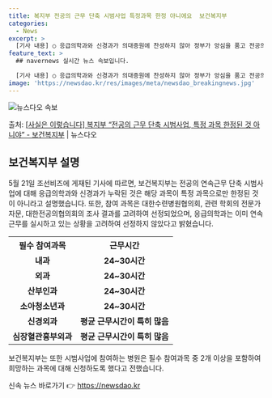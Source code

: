 ```yaml
---
title: 복지부 전공의 근무 단축 시범사업 특정과목 한정 아니에요  보건복지부
categories:
  - News
excerpt: >
  [기사 내용] ○ 응급의학과와 신경과가 의대증원에 찬성하지 않아 정부가 앙심을 품고 전공의 연속근무 단축 시…
feature_text: >
  ## navernews 실시간 뉴스 속보입니다.

  [기사 내용] ○ 응급의학과와 신경과가 의대증원에 찬성하지 않아 정부가 앙심을 품고 전공의 연속근무 단축 시…
image: 'https://newsdao.kr/res/images/meta/newsdao_breakingnews.jpg'
---
```


![뉴스다오 속보](https://newsdao.kr/res/images/meta/newsdao_breakingnews.jpg)

<p>출처: <a href="https://newsdao.kr/3880" rel="dofollow">[사실은 이렇습니다] 복지부 “전공의 근무 단축 시범사업, 특정 과목 한정된 것 아니야” - 보건복지부</a> | 뉴스다오</p>

<h2 data-ke-size="size26">보건복지부 설명</h2>
<p data-ke-size="size16">5월 21일 조선비즈에 게재된 기사에 따르면, 보건복지부는 전공의 연속근무 단축 시범사업에 대해 응급의학과와 신경과가 누락된 것은 해당 과목이 특정 과목으로만 한정된 것이 아니라고 설명했습니다. 또한, 참여 과목은 대한수련병원협의회, 관련 학회의 전문가 자문, 대한전공의협의회의 조사 결과를 고려하여 선정되었으며, 응급의학과는 이미 연속근무를 실시하고 있는 상황을 고려하여 선정하지 않았다고 밝혔습니다.</p>

<table>
	<tr>
		<th>필수 참여과목</th>
		<th>근무시간</th>
	</tr>
	<tr>
		<td style="text-align: center; height: 17px;"><b>내과</b></td>
		<td style="text-align: center; height: 17px;"><b>24~30시간</b></td>
	</tr>
	<tr>
		<td style="text-align: center; height: 17px;"><b>외과</b></td>
		<td style="text-align: center; height: 17px;"><b>24~30시간</b></td>
	</tr>
	<tr>
		<td style="text-align: center; height: 17px;"><b>산부인과</b></td>
		<td style="text-align: center; height: 17px;"><b>24~30시간</b></td>
	</tr>
	<tr>
		<td style="text-align: center; height: 17px;"><b>소아청소년과</b></td>
		<td style="text-align: center; height: 17px;"><b>24~30시간</b></td>
	</tr>
	<tr>
		<td style="text-align: center; height: 17px;"><b>신경외과</b></td>
		<td style="text-align: center; height: 17px;"><b>평균 근무시간이 특히 많음</b></td>
	</tr>
	<tr>
		<td style="text-align: center; height: 17px;"><b>심장혈관흉부외과</b></td>
		<td style="text-align: center; height: 17px;"><b>평균 근무시간이 특히 많음</b></td>
	</tr>
</table>

<p data-ke-size="size16">보건복지부는 또한 시범사업에 참여하는 병원은 필수 참여과목 중 2개 이상을 포함하여 희망하는 과목에 대해 신청하도록 했다고 전했습니다.</p> 

신속 뉴스 바로가기 👉 <a href="https://newsdao.kr" rel="dofollow">https://newsdao.kr</a>


